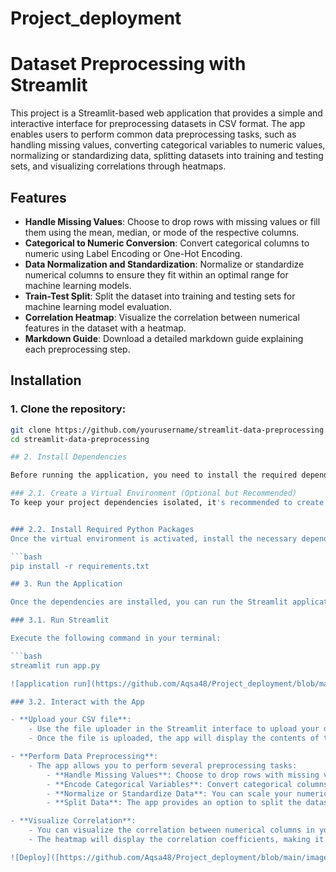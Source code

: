 # Project_deployment

# Dataset Preprocessing with Streamlit

This project is a Streamlit-based web application that provides a simple and interactive interface for preprocessing datasets in CSV format. The app enables users to perform common data preprocessing tasks, such as handling missing values, converting categorical variables to numeric values, normalizing or standardizing data, splitting datasets into training and testing sets, and visualizing correlations through heatmaps.

## Features

- **Handle Missing Values**: Choose to drop rows with missing values or fill them using the mean, median, or mode of the respective columns.
- **Categorical to Numeric Conversion**: Convert categorical columns to numeric using Label Encoding or One-Hot Encoding.
- **Data Normalization and Standardization**: Normalize or standardize numerical columns to ensure they fit within an optimal range for machine learning models.
- **Train-Test Split**: Split the dataset into training and testing sets for machine learning model evaluation.
- **Correlation Heatmap**: Visualize the correlation between numerical features in the dataset with a heatmap.
- **Markdown Guide**: Download a detailed markdown guide explaining each preprocessing step.

## Installation

### 1. Clone the repository:
```bash
git clone https://github.com/yourusername/streamlit-data-preprocessing.git
cd streamlit-data-preprocessing

## 2. Install Dependencies

Before running the application, you need to install the required dependencies. Follow these steps:

### 2.1. Create a Virtual Environment (Optional but Recommended)
To keep your project dependencies isolated, it's recommended to create a virtual environment. You can do this using `venv` (Python's built-in module) or a tool like `conda` if you're using Anaconda.


### 2.2. Install Required Python Packages
Once the virtual environment is activated, install the necessary dependencies from the `requirements.txt` file by running the following command:

```bash
pip install -r requirements.txt

## 3. Run the Application

Once the dependencies are installed, you can run the Streamlit application on your local machine. To do so, follow these steps:

### 3.1. Run Streamlit

Execute the following command in your terminal:

```bash
streamlit run app.py

![application run](https://github.com/Aqsa48/Project_deployment/blob/main/images/image.png)

### 3.2. Interact with the App

- **Upload your CSV file**: 
    - Use the file uploader in the Streamlit interface to upload your dataset.
    - Once the file is uploaded, the app will display the contents of the CSV file for preview.

- **Perform Data Preprocessing**: 
    - The app allows you to perform several preprocessing tasks:
        - **Handle Missing Values**: Choose to drop rows with missing values or fill them using strategies like mean, median, or mode.
        - **Encode Categorical Variables**: Convert categorical columns into numeric values using techniques such as Label Encoding or One-Hot Encoding.
        - **Normalize or Standardize Data**: You can scale your numerical columns using normalization (Min-Max scaling) or standardization (Z-score scaling).
        - **Split Data**: The app provides an option to split the dataset into training and testing sets for machine learning model training and evaluation.

- **Visualize Correlation**: 
    - You can visualize the correlation between numerical columns in your dataset using a heatmap, which helps in understanding relationships between features.
    - The heatmap will display the correlation coefficients, making it easier to identify strong positive or negative relationships between variables.

![Deploy]([https://github.com/Aqsa48/Project_deployment/blob/main/images/image.png](https://github.com/Aqsa48/Project_deployment/blob/main/images/working1.png))



